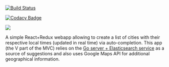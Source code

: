 [![Build Status](https://travis-ci.org/bapjiws/timezones_v.svg?branch=master)](https://travis-ci.org/bapjiws/timezones_v)

[![Codacy Badge](https://api.codacy.com/project/badge/Grade/262109c2f06e40858c881f30a1c691ac)](https://www.codacy.com/app/alex-boklin/timezones_v?utm_source=github.com&amp;utm_medium=referral&amp;utm_content=bapjiws/timezones_v&amp;utm_campaign=Badge_Grade)

![](https://github.com/bapjiws/timezones_v/blob/master/demo.gif)

A simple React+Redux webapp allowing to create a list of cities with their respective local times (updated in real time) via auto-completion.
This app (the V part of the MVC) relies on the [Go server + Elasticsearch service](https://github.com/bapjiws/timezones_mc) as a source of suggestions
and also uses Google Maps API for additional geographical information.

